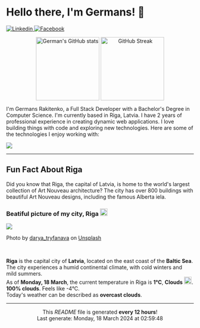 <h1>Hello there, I'm Germans! 👋</h1>

<p align="left">
    <a href="https://www.linkedin.com/in/germans-rakitenko/">
        <img src="https://img.shields.io/badge/-Linkedin-000?&logo=Linkedin" alt="Linkedin"/>
    </a>
    <a href="https://www.facebook.com/germans.rakitenko">
        <img src="https://img.shields.io/badge/-Facebook-000?&logo=Facebook" alt="Facebook"/>
    </a>
</p>

<p align="middle" >
    <img align="top" alt="German's GitHub stats" src="https://github-readme-stats.vercel.app/api?username=rakitenkogermans&show_icons=true" height="170px" />
    <img align="top" alt="GitHub Streak" src="https://streak-stats.demolab.com?user=rakitenkogermans&date_format=M%20j%5B%2C%20Y%5D" height="170px" />
</p>

<p>
    I'm Germans Rakitenko, a Full Stack Developer with a Bachelor's Degree in Computer Science. I'm currently based in Riga, Latvia. I have 2 years of professional experience in creating dynamic web applications. I love building things with code and exploring new technologies. Here are some of the technologies I enjoy working with:
</p>


<p align="left">
    <a href="https://skillicons.dev">
        <img src="https://skillicons.dev/icons?i=js,ts,react,next,redux,scss,materialui,tailwind,nodejs,express,jest,mongodb,mysql,babel,webpack,linux,nginx,git,github" />
    </a>
</p>

------------

<h2>Fun Fact About Riga</h2>

<p>
    Did you know that Riga, the capital of Latvia, is home to the world's largest collection of Art Nouveau architecture? The city has over 800 buildings with beautiful Art Nouveau designs, including the famous Alberta iela.
</p>

<h3>Beatiful picture of my city, Riga <img src="https://cdn-icons-png.flaticon.com/512/317/317225.png" width="20px"></h3>

<img src="https://images.unsplash.com/photo-1567669721460-221b82865ee0?crop=entropy&cs=tinysrgb&fit=max&fm=jpg&ixid=M3w0MTI1MjZ8MHwxfHNlYXJjaHw1fHxyaWdhfGVufDB8fHx8MTcxMDcyMzU4N3ww&ixlib=rb-4.0.3&q=80&w=400"/>

<p>Photo by <a href="https://unsplash.com/@darya_tryfanava">darya_tryfanava</a> on <a href="https://unsplash.com/">Unsplash</a></p>
<br/>

<p>
    <b>Riga</b> is the capital city of <b>Latvia</b>, located on the east coast of the <b>Baltic Sea</b>. The city experiences a humid continental climate, with cold winters and mild summers.
    <br/>
    As of <b>Monday, 18 March</b>, the current temperature in Riga is <b>1°C</b>, <b>Clouds</b> <img src="https://openweathermap.org/img/wn/04n@2x.png" height="20px">.
    <br/>
    <b>100% clouds</b>. Feels like -4°C.
    <br/>
    Today's weather can be described as <b>overcast clouds</b>.
</p>

------------
<p align="center">This <i>README</i> file is generated <b>every 12 hours</b>!<br/>Last generate: Monday, 18 March 2024 at 02:59:48<br /></p>
